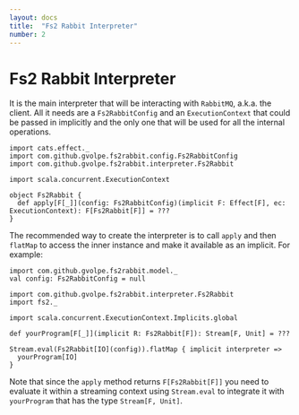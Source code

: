 ```yaml
---
layout: docs
title:  "Fs2 Rabbit Interpreter"
number: 2
---
```


# Fs2 Rabbit Interpreter

It is the main interpreter that will be interacting with `RabbitMQ`, a.k.a. the client. All it needs are a `Fs2RabbitConfig` and an `ExecutionContext` that could be passed in implicitly and the only one that will be used for all the internal operations.

```tut:book:silent
import cats.effect._
import com.github.gvolpe.fs2rabbit.config.Fs2RabbitConfig
import com.github.gvolpe.fs2rabbit.interpreter.Fs2Rabbit

import scala.concurrent.ExecutionContext

object Fs2Rabbit {
  def apply[F[_]](config: Fs2RabbitConfig)(implicit F: Effect[F], ec: ExecutionContext): F[Fs2Rabbit[F]] = ???
}
```

The recommended way to create the interpreter is to call `apply` and then `flatMap` to access the inner instance and make it available as an implicit. For example:

```tut:book:invisible
import com.github.gvolpe.fs2rabbit.model._
val config: Fs2RabbitConfig = null
```

```tut:book
import com.github.gvolpe.fs2rabbit.interpreter.Fs2Rabbit
import fs2._

import scala.concurrent.ExecutionContext.Implicits.global

def yourProgram[F[_]](implicit R: Fs2Rabbit[F]): Stream[F, Unit] = ???

Stream.eval(Fs2Rabbit[IO](config)).flatMap { implicit interpreter =>
  yourProgram[IO]
}
```

Note that since the `apply` method returns `F[Fs2Rabbit[F]]` you need to evaluate it within a streaming context using `Stream.eval` to integrate it with `yourProgram` that has the type `Stream[F, Unit]`.
